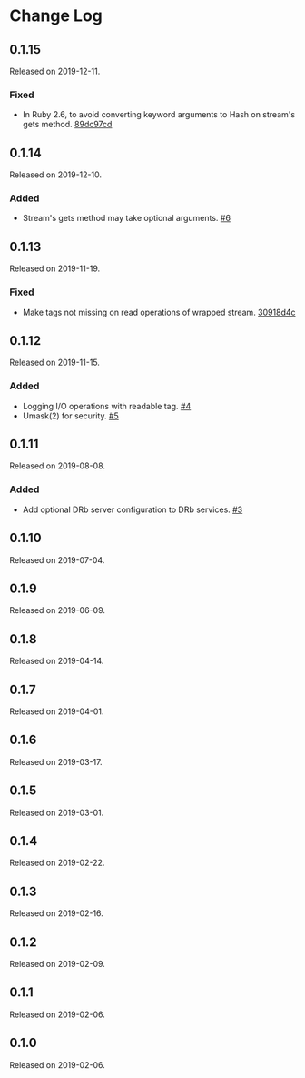 Change Log
==========

<!--
subsections:
### Added
### Changed
### Removed
### Fixed
-->

0.1.15
------
Released on 2019-12-11.

### Fixed
- In Ruby 2.6, to avoid converting keyword arguments to Hash on
  stream's gets method.
  [89dc97cd](https://github.com/y10k/riser/commit/89dc97cd7baa48d992c6d15d8a05d4a10bc9b351)

0.1.14
------
Released on 2019-12-10.

### Added
- Stream's gets method may take optional arguments.
  [#6](https://github.com/y10k/riser/issues/6)

0.1.13
------
Released on 2019-11-19.

### Fixed
- Make tags not missing on read operations of wrapped stream.
  [30918d4c](https://github.com/y10k/riser/commit/30918d4c8a72bdb04aba4fc7b68ecc7e88ea4eee)

0.1.12
------
Released on 2019-11-15.

### Added
- Logging I/O operations with readable tag.
  [#4](https://github.com/y10k/riser/issues/4)
- Umask(2) for security.
  [#5](https://github.com/y10k/riser/issues/5)

0.1.11
------
Released on 2019-08-08.

### Added
- Add optional DRb server configuration to DRb services.
  [#3](https://github.com/y10k/riser/issues/3)

0.1.10
------
Released on 2019-07-04.

0.1.9
-----
Released on 2019-06-09.

0.1.8
-----
Released on 2019-04-14.

0.1.7
-----
Released on 2019-04-01.

0.1.6
-----
Released on 2019-03-17.

0.1.5
-----
Released on 2019-03-01.

0.1.4
-----
Released on 2019-02-22.

0.1.3
-----
Released on 2019-02-16.

0.1.2
-----
Released on 2019-02-09.

0.1.1
-----
Released on 2019-02-06.

0.1.0
-----
Released on 2019-02-06.
